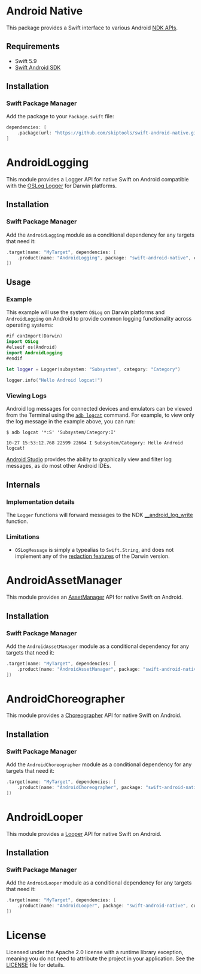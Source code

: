 # Android Native

This package provides a Swift interface to various
Android [NDK APIs](https://developer.android.com/ndk/reference).

## Requirements

- Swift 5.9
- [Swift Android SDK](https://github.com/finagolfin/swift-android-sdk)

## Installation

### Swift Package Manager

Add the package to your `Package.swift` file:

```swift
dependencies: [
    .package(url: "https://github.com/skiptools/swift-android-native.git", from: "1.0.0")
]
```

# AndroidLogging

This module provides a Logger API for native Swift on Android compatible with
the [OSLog Logger](https://developer.apple.com/documentation/os/logger)
for Darwin platforms.

## Installation

### Swift Package Manager

Add the `AndroidLogging` module as a conditional dependency for any targets that need it:

```swift
.target(name: "MyTarget", dependencies: [
    .product(name: "AndroidLogging", package: "swift-android-native", condition: .when(platforms: [.android]))
])
```

## Usage

### Example

This example will use the system `OSLog` on Darwin platforms and `AndroidLogging` on Android
to provide common logging functionality across operating systems:

```swift
#if canImport(Darwin)
import OSLog
#elseif os(Android)
import AndroidLogging
#endif
    
let logger = Logger(subsystem: "Subsystem", category: "Category")

logger.info("Hello Android logcat!")
```

### Viewing Logs

Android log messages for connected devices and emulators
can be viewed from the Terminal using the
[`adb logcat`](https://developer.android.com/tools/logcat) command.
For example, to view only the log message in the example above, you can run:

```
$ adb logcat '*:S' 'Subsystem/Category:I'

10-27 15:53:12.768 22599 22664 I Subsystem/Category: Hello Android logcat!
```

[Android Studio](https://developer.android.com/studio/debug/logcat) provides the ability to
 graphically view and filter log messages, as do most other Android IDEs.

## Internals

### Implementation details

The `Logger` functions will forward messages to the NDK
[__android_log_write](https://developer.android.com/ndk/reference/group/logging#group___logging_1ga32a7173b092ec978b50490bd12ee523b)
function.

### Limitations

- `OSLogMessage` is simply a typealias to `Swift.String`, and does not implement any of the [redaction features](https://developer.apple.com/documentation/os/logging/generating_log_messages_from_your_code#3665948) of the Darwin version.


# AndroidAssetManager

This module provides an [AssetManager](https://developer.android.com/ndk/reference/group/asset) API for native Swift on Android.

## Installation

### Swift Package Manager

Add the `AndroidAssetManager` module as a conditional dependency for any targets that need it:

```swift
.target(name: "MyTarget", dependencies: [
    .product(name: "AndroidAssetManager", package: "swift-android-native", condition: .when(platforms: [.android]))
])
```


# AndroidChoreographer

This module provides a [Choreographer](https://developer.android.com/ndk/reference/group/choreographer) API for native Swift on Android.

## Installation

### Swift Package Manager

Add the `AndroidChoreographer` module as a conditional dependency for any targets that need it:

```swift
.target(name: "MyTarget", dependencies: [
    .product(name: "AndroidChoreographer", package: "swift-android-native", condition: .when(platforms: [.android]))
])
```


# AndroidLooper

This module provides a [Looper](https://developer.android.com/ndk/reference/group/looper) API for native Swift on Android.

## Installation

### Swift Package Manager

Add the `AndroidLooper` module as a conditional dependency for any targets that need it:

```swift
.target(name: "MyTarget", dependencies: [
    .product(name: "AndroidLooper", package: "swift-android-native", condition: .when(platforms: [.android]))
])
```


# License

Licensed under the Apache 2.0 license with a runtime library exception,
meaning you do not need to attribute the project in your application.
See the [LICENSE](LICENSE) file for details.
